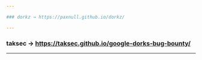 ```yaml
---

### dorkz → https://paxnull.github.io/dorkz/

---
```


### taksec → https://taksec.github.io/google-dorks-bug-bounty/

---
